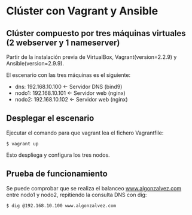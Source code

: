 # Clúster con Vagrant y Ansible
## Clúster compuesto por tres máquinas virtuales (2 webserver y 1 nameserver)

Partir de la instalación previa de VirtualBox, Vagrant(version=2.2.9) y Ansible(version=2.9.9).

El escenario con las tres máquinas es el siguiente:

* dns: 192.168.10.100 <- Servidor DNS (bind9)
* nodo1: 192.168.10.101 <- Servidor web (nginx)
* nodo2: 192.168.10.102 <- Servidor web (nginx)


## Desplegar el escenario

Ejecutar el comando para que vagrant lea el fichero Vagrantfile:

```
$ vagrant up
```

Esto despliega y configura los tres nodos.

## Prueba de funcionamiento

Se puede comprobar que se realiza el balanceo www.algonzalvez.com entre nodo1 y nodo2,
repitiendo la consulta DNS con dig:
```
$ dig @192.168.10.100 www.algonzalvez.com
```
